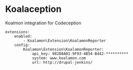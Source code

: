 # Koalaception
Koalmon integration for Codeception

```
extensions:
    enabled:
        - Koalamon\Extension\KoalamonReporter
    config:
        Koalamon\Extension\KoalamonReporter:
            api_key: 98208A01-9F93-4B54-B442-**********
            system: www.koalamon.com
            url: http://drupal-jenkins/
```
